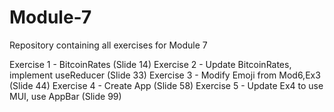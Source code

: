 # Module-7
Repository containing all exercises for Module 7


Exercise 1 - BitcoinRates (Slide 14)
Exercise 2 - Update BitcoinRates, implement useReducer (Slide 33)
Exercise 3 - Modify Emoji from Mod6,Ex3 (Slide 44)
Exercise 4 - Create App (Slide 58)
Exercise 5 - Update Ex4 to use MUI, use AppBar (Slide 99)
